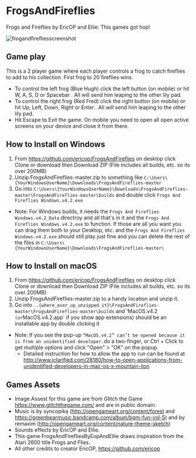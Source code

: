 # FrogsAndFireflies
Frogs and Fireflies by EricOP and Ellie: This games got hop!

![frogandfirefliesscreenshot](https://cloud.githubusercontent.com/assets/5218249/25096010/4395bcc4-236c-11e7-87f2-8c3e3f82d2cb.JPG)

## Game play

This is a 2 player game where each player controls a frog to catch fireflies to add to his collection. First frog to 20 fireflies wins.

- To control the left frog (Blue Hugh) click the left button (on mobile) or hit W, A, S, D or Spacebar . All will send him leaping to the other lily pad.
- To control the right frog (Red Fred) click the right button (on mobile) or hit Up, Left, Down, Right or Enter . All will send him leaping to the other lily pad.
- Hit Escape to Exit the game. On mobile you need to open all open active screens on your device and close it from there.

## How to Install on Windows

1. From https://github.com/ericop/FrogsAndFireflies on desktop click Clone or download then Download ZIP (File includes all builds, etc. so its over 200MB)
2. Unzip FrogsAndFireflies-master.zip to something like `C:\Users\{YourWindowsUserName}\Downloads\FrogsAndFireflies-master`
3. Go into `C:\Users\{YourWindowsUserName}\Downloads\FrogsAndFireflies-master\FrogsAndFireflies-master\builds` and double click `Frogs And Fireflies Windows.v4.2.exe`
- Note: For Windows builds, it needs the `Frogs And Fireflies Windows.v4.2_Data` directroy and all that's in it and the `Frogs And Fireflies Windows.v4.2.exe` to function. If those are all you want you can drag them both to your Desktop, etc. and the `Frogs And Fireflies Windows.v4.2.exe` should still play just fine and you can delete the rest of the files in `C:\Users\{YourWindowsUserName}\Downloads\FrogsAndFireflies-master\`

## How to Install on macOS

1. From https://github.com/ericop/FrogsAndFireflies on desktop click Clone or download then Download ZIP (File includes all builds, etc. so its over 200MB)
2. Unzip FrogsAndFireflies-master.zip to a handy location and unzip it.
3. Go into `..{where_ever_up_unzipped_it}\FrogsAndFireflies-master\FrogsAndFireflies-master\builds` and  'MacOS.v4.2`  (or `MacOS.v4.2.app` if you show app extensions) should be an installable app by double clicking it
- Note: If you see the pop-up `“MacOS.v4.2” can’t be opened because it is from an unidentified developer.`do a two-finger, or Ctrl + Click to get multiple options and click "Open" > "OK" on the popup.
  - Detailed instruction for how to allow the app to run can be found at http://www.iclarified.com/28180/how-to-open-applications-from-unidentified-developers-in-mac-os-x-mountain-lion
## Games Assets

- Image Assest for this game are from Glitch the Game https://www.glitchthegame.com/ and are in public domain.
- Music is by syncopika (http://opengameart.org/content/forest and https://greenbearmusic.bandcamp.com/album/bgm-fun-vol-5) and by remaxim (http://opengameart.org/content/nature-theme-sketch)
- Sounds effects by EricOP and Ellie.
- This game FrogsAndFirefliesByEopAndEllie draws inspiration from the Atari 2600 title Frogs and Flies.
- All other credits to creator EricOP, https://github.com/ericop
